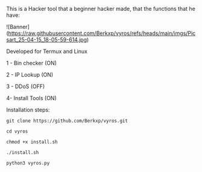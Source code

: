 This is a Hacker tool that a beginner hacker made, that the functions that he have:

![Banner]
(https://raw.githubusercontent.com/Berkxp/vyros/refs/heads/main/imgs/Picsart_25-04-15_18-05-59-614.jpg)

Developed for Termux and Linux

1 - Bin checker (ON)

2 - IP Lookup (ON)

3 - DDoS (OFF)

4- Install Tools (ON)

Installation steps:

```
git clone https://github.com/Berkxp/vyros.git

cd vyros

chmod +x install.sh

./install.sh

python3 vyros.py
```
